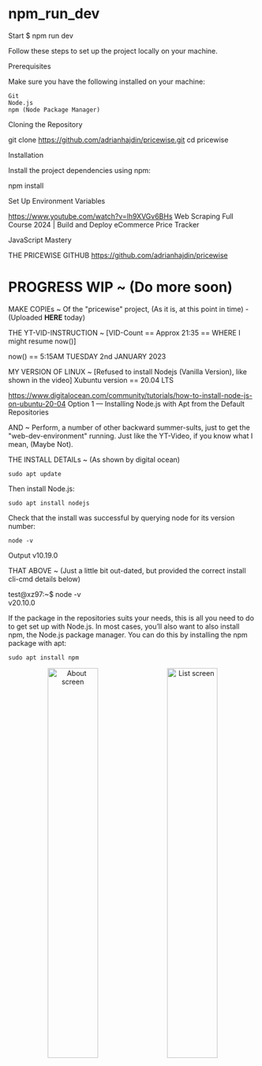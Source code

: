 # npm_run_dev
Start $ npm run dev

Follow these steps to set up the project locally on your machine.

Prerequisites

Make sure you have the following installed on your machine:

    Git
    Node.js
    npm (Node Package Manager)

Cloning the Repository

git clone https://github.com/adrianhajdin/pricewise.git
cd pricewise

Installation

Install the project dependencies using npm:

npm install

Set Up Environment Variables
	
https://www.youtube.com/watch?v=lh9XVGv6BHs
Web Scraping Full Course 2024 | Build and Deploy eCommerce Price Tracker

JavaScript Mastery

THE PRICEWISE GITHUB
https://github.com/adrianhajdin/pricewise


# PROGRESS WIP ~ (Do more soon)
MAKE COPIEs ~ Of the "pricewise" project, (As it is, at this point in time) - (Uploaded **HERE** today)

THE YT-VID-INSTRUCTION ~ [VID-Count == Approx 21:35 == WHERE I might resume now()]

now() == 5:15AM TUESDAY 2nd JANUARY 2023

MY VERSION OF LINUX ~ [Refused to install Nodejs (Vanilla Version), like shown in the video]
Xubuntu version == 20.04 LTS

https://www.digitalocean.com/community/tutorials/how-to-install-node-js-on-ubuntu-20-04
Option 1 — Installing Node.js with Apt from the Default Repositories

AND ~ Perform, a number of other backward summer-sults, just to get the "web-dev-environment" running.
Just like the YT-Video, if you know what I mean, (Maybe Not).


THE INSTALL DETAILs ~ (As shown by digital ocean)

    sudo apt update

Then install Node.js:

    sudo apt install nodejs

Check that the install was successful by querying node for its version number:

    node -v

Output
v10.19.0

THAT ABOVE ~ (Just a little bit out-dated, but provided the correct install cli-cmd details below)

test@xz97:~$ node -v
<br /> v20.10.0


If the package in the repositories suits your needs, this is all you need to do to get set up with Node.js. In most cases, you’ll also want to also install npm, the Node.js package manager. You can do this by installing the npm package with apt:

    sudo apt install npm

<div align="center">
        <img width="45%" src="100_CFG_pricewise_VID_count_UPLOAD_github.jpg" alt="About screen" title="About screen"</img>
        <img height="0" width="8px">
        <img width="45%" src="list.PNG" alt="List screen" title="List screen"></img>
</div>
